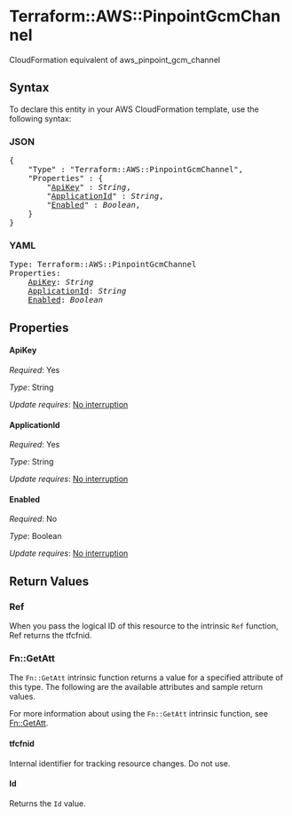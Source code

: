 # Terraform::AWS::PinpointGcmChannel

CloudFormation equivalent of aws_pinpoint_gcm_channel

## Syntax

To declare this entity in your AWS CloudFormation template, use the following syntax:

### JSON

<pre>
{
    "Type" : "Terraform::AWS::PinpointGcmChannel",
    "Properties" : {
        "<a href="#apikey" title="ApiKey">ApiKey</a>" : <i>String</i>,
        "<a href="#applicationid" title="ApplicationId">ApplicationId</a>" : <i>String</i>,
        "<a href="#enabled" title="Enabled">Enabled</a>" : <i>Boolean</i>,
    }
}
</pre>

### YAML

<pre>
Type: Terraform::AWS::PinpointGcmChannel
Properties:
    <a href="#apikey" title="ApiKey">ApiKey</a>: <i>String</i>
    <a href="#applicationid" title="ApplicationId">ApplicationId</a>: <i>String</i>
    <a href="#enabled" title="Enabled">Enabled</a>: <i>Boolean</i>
</pre>

## Properties

#### ApiKey

_Required_: Yes

_Type_: String

_Update requires_: [No interruption](https://docs.aws.amazon.com/AWSCloudFormation/latest/UserGuide/using-cfn-updating-stacks-update-behaviors.html#update-no-interrupt)

#### ApplicationId

_Required_: Yes

_Type_: String

_Update requires_: [No interruption](https://docs.aws.amazon.com/AWSCloudFormation/latest/UserGuide/using-cfn-updating-stacks-update-behaviors.html#update-no-interrupt)

#### Enabled

_Required_: No

_Type_: Boolean

_Update requires_: [No interruption](https://docs.aws.amazon.com/AWSCloudFormation/latest/UserGuide/using-cfn-updating-stacks-update-behaviors.html#update-no-interrupt)

## Return Values

### Ref

When you pass the logical ID of this resource to the intrinsic `Ref` function, Ref returns the tfcfnid.

### Fn::GetAtt

The `Fn::GetAtt` intrinsic function returns a value for a specified attribute of this type. The following are the available attributes and sample return values.

For more information about using the `Fn::GetAtt` intrinsic function, see [Fn::GetAtt](https://docs.aws.amazon.com/AWSCloudFormation/latest/UserGuide/intrinsic-function-reference-getatt.html).

#### tfcfnid

Internal identifier for tracking resource changes. Do not use.

#### Id

Returns the <code>Id</code> value.

